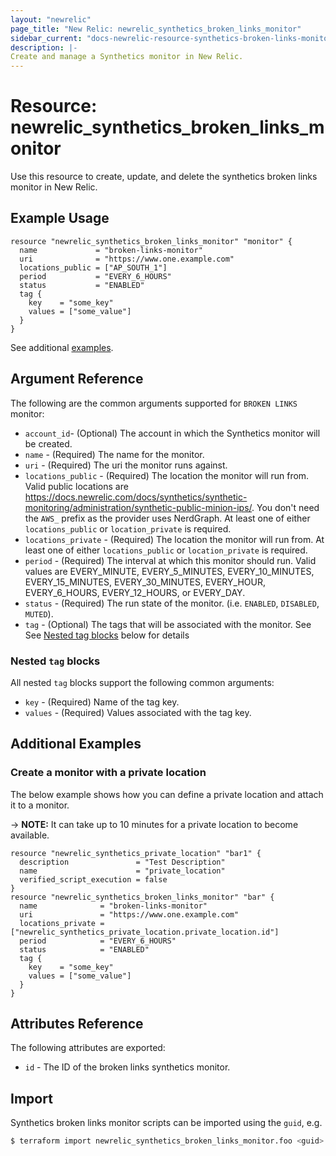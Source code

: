 ```yaml
---
layout: "newrelic"
page_title: "New Relic: newrelic_synthetics_broken_links_monitor"
sidebar_current: "docs-newrelic-resource-synthetics-broken-links-monitor"
description: |-
Create and manage a Synthetics monitor in New Relic.
---
```


# Resource: newrelic\_synthetics\_broken\_links\_monitor

Use this resource to create, update, and delete the synthetics broken links monitor in New Relic.

## Example Usage

```hcl
resource "newrelic_synthetics_broken_links_monitor" "monitor" {
  name             = "broken-links-monitor"
  uri              = "https://www.one.example.com"
  locations_public = ["AP_SOUTH_1"]
  period           = "EVERY_6_HOURS"
  status           = "ENABLED"
  tag {
    key    = "some_key"
    values = ["some_value"]
  }
}
```
See additional [examples](#additional-examples).

## Argument Reference

The following are the common arguments supported for `BROKEN LINKS` monitor:

* `account_id`- (Optional) The account in which the Synthetics monitor will be created.
* `name` - (Required) The name for the monitor.
* `uri` - (Required) The uri the monitor runs against.
* `locations_public` - (Required) The location the monitor will run from. Valid public locations are https://docs.newrelic.com/docs/synthetics/synthetic-monitoring/administration/synthetic-public-minion-ips/. You don't need the `AWS_` prefix as the provider uses NerdGraph. At least one of either `locations_public` or `location_private` is required.
* `locations_private` - (Required) The location the monitor will run from. At least one of either `locations_public` or `location_private` is required.
* `period` - (Required) The interval at which this monitor should run. Valid values are EVERY_MINUTE, EVERY_5_MINUTES, EVERY_10_MINUTES, EVERY_15_MINUTES, EVERY_30_MINUTES, EVERY_HOUR, EVERY_6_HOURS, EVERY_12_HOURS, or EVERY_DAY.
* `status` - (Required) The run state of the monitor. (i.e. `ENABLED`, `DISABLED`, `MUTED`).
* `tag` - (Optional) The tags that will be associated with the monitor. See See [Nested tag blocks](#nested-tag-blocks) below for details

### Nested `tag` blocks

All nested `tag` blocks support the following common arguments:

* `key` - (Required) Name of the tag key.
* `values` - (Required) Values associated with the tag key.

## Additional Examples

### Create a monitor with a private location

The below example shows how you can define a private location and attach it to a monitor.

-> **NOTE:** It can take up to 10 minutes for a private location to become available.

```hcl
resource "newrelic_synthetics_private_location" "bar1" {
  description               = "Test Description"
  name                      = "private_location"
  verified_script_execution = false
}
resource "newrelic_synthetics_broken_links_monitor" "bar" {
  name              = "broken-links-monitor"
  uri               = "https://www.one.example.com"
  locations_private = ["newrelic_synthetics_private_location.private_location.id"]
  period            = "EVERY_6_HOURS"
  status            = "ENABLED"
  tag {
    key    = "some_key"
    values = ["some_value"]
  }
}

```

## Attributes Reference

The following attributes are exported:

* `id` - The ID of the broken links synthetics monitor.

## Import

Synthetics broken links monitor scripts can be imported using the `guid`, e.g.

```bash
$ terraform import newrelic_synthetics_broken_links_monitor.foo <guid>
```